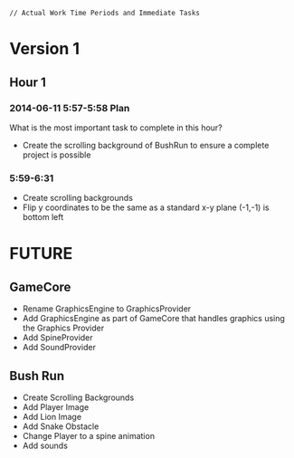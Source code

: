 ~~~
// Actual Work Time Periods and Immediate Tasks
~~~

# Version 1

## Hour 1

### 2014-06-11 5:57-5:58 Plan

What is the most important task to complete in this hour?

- Create the scrolling background of BushRun to ensure a complete project is possible

### 5:59-6:31

- Create scrolling backgrounds
- Flip y coordinates to be the same as a standard x-y plane (-1,-1) is bottom left



# FUTURE

## GameCore
- Rename GraphicsEngine to GraphicsProvider
- Add GraphicsEngine as part of GameCore that handles graphics using the Graphics Provider
- Add SpineProvider
- Add SoundProvider

## Bush Run
- Create Scrolling Backgrounds
- Add Player Image
- Add Lion Image
- Add Snake Obstacle
- Change Player to a spine animation
- Add sounds
